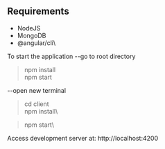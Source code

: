 ## Requirements

- NodeJS
- MongoDB
- @angular/cli\

To start the application
--go to root directory

> npm install\
> npm start

--open new terminal

> cd client\
> npm install\

> npm start\

Access development server at: http://localhost:4200
